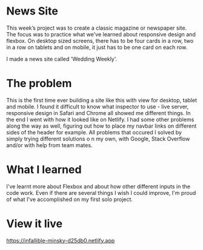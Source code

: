 # News Site
This week’s project was to create a classic magazine or newspaper site. The focus was to practice what we've learned about responsive design and flexbox. On desktop sized screens, there has to be four cards in a row, two in a row on tablets and on mobile, it just has to be one card on each row.

I made a news site called 'Wedding Weekly'.

# The problem
This is the first time ever building a site like this with view for desktop, tablet and mobile. I found it difficult to know what inspector to use - live server, responsive design in Safari and Chrome all showed me different things. In the end I went with how it looked like on Netlify. I had some other problems along the way as well, figuring out how to place my navbar links on different sides of the header for example. All problems that occured I solved by simply trying different solutions o n my own, with Google, Stack Overflow and/or with help from team mates. 

# What I learned
I've learnt more about Flexbox and about how other different inputs in the code work. Even if there are several things I wish I could improve, I'm proud of what I've accomplished on my first solo project. 

# View it live
https://infallible-minsky-d25db0.netlify.app
